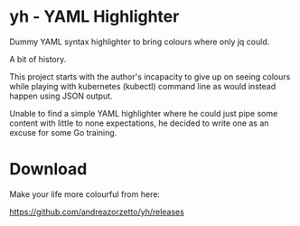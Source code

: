 # yh - YAML Highlighter

Dummy YAML syntax highlighter to bring colours where only jq could.

A bit of history.

This project starts with the author's incapacity to give up on seeing colours while playing with kubernetes (kubectl) command line as would instead happen using JSON output.

Unable to find a simple YAML highlighter where he could just pipe some content with little to none expectations, he decided to write one as an excuse for some Go training.

# Download

Make your life more colourful from here:

https://github.com/andreazorzetto/yh/releases
